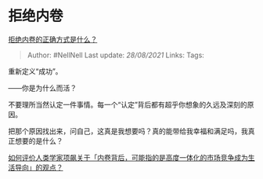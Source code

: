 # 拒绝内卷
[拒绝内卷的正确方式是什么？](https://www.zhihu.com/question/462880394/answer/1920278689)

> Author: #NellNell 
> Last update: *28/08/2021* 
> Links:
> Tags:   

重新定义“成功”。

——你是为什么而活？

不要理所当然认定一件事情。每一个“认定”背后都有超乎你想象的久远及深刻的原因。

把那个原因找出来，问自己，这真是我想要吗？真的能带给我幸福和满足吗，我真正想要的是什么？

[如何评价人类学家项飙关于「内卷背后，可能指的是高度一体化的市场竞争成为生活导向」的观点？](https://www.zhihu.com/question/426828243/answer/1540278558)

  
  


